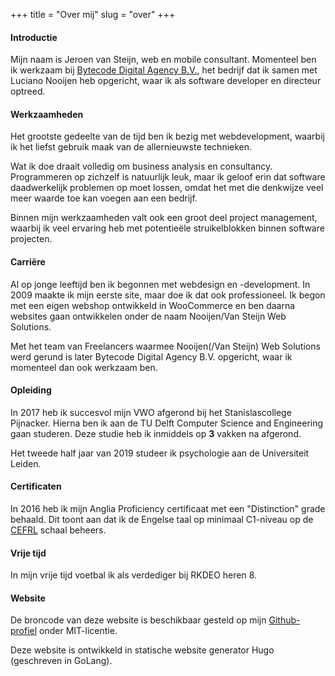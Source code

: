 +++
title = "Over mij"
slug = "over"
+++

#### Introductie

Mijn naam is Jeroen van Steijn, web en mobile consultant. Momenteel ben ik werkzaam bij [Bytecode Digital Agency B.V.](https://bytecode.nl), het bedrijf dat ik samen met Luciano Nooijen heb opgericht, waar ik als software developer en directeur optreed.

#### Werkzaamheden

Het grootste gedeelte van de tijd ben ik bezig met webdevelopment, waarbij ik het liefst gebruik maak van de allernieuwste technieken.

Wat ik doe draait volledig om business analysis en consultancy. Programmeren op zichzelf is natuurlijk leuk, maar ik geloof erin dat software daadwerkelijk problemen op moet lossen, omdat het met die denkwijze veel meer waarde toe kan voegen aan een bedrijf.

Binnen mijn werkzaamheden valt ook een groot deel project management, waarbij ik veel ervaring heb met potentieële struikelblokken binnen software projecten.

#### Carriëre

Al op jonge leeftijd ben ik begonnen met webdesign en -development. In 2009 maakte ik mijn eerste site, maar doe ik dat ook professioneel. Ik begon met een eigen webshop ontwikkeld in WooCommerce en ben daarna websites gaan ontwikkelen onder de naam Nooijen/Van Steijn Web Solutions.

Met het team van Freelancers waarmee Nooijen(/Van Steijn) Web Solutions werd gerund is later Bytecode Digital Agency B.V. opgericht, waar ik momenteel dan ook werkzaam ben.

#### Opleiding

In 2017 heb ik succesvol mijn VWO afgerond bij het Stanislascollege Pijnacker. Hierna ben ik aan de TU Delft Computer Science and Engineering gaan studeren. Deze studie heb ik inmiddels op **3** vakken na afgerond.

Het tweede half jaar van 2019 studeer ik psychologie aan de Universiteit Leiden.

#### Certificaten

In 2016 heb ik mijn Anglia Proficiency certificaat met een "Distinction" grade behaald. Dit toont aan dat ik de Engelse taal op minimaal C1-niveau op de [CEFRL](https://en.wikipedia.org/wiki/Common_European_Framework_of_Reference_for_Languages) schaal beheers.

#### Vrije tijd

In mijn vrije tijd voetbal ik als verdediger bij RKDEO heren 8.

#### Website

De broncode van deze website is beschikbaar gesteld op mijn [Github-profiel](https://github.com/jeroenvansteijn/personal-website) onder MIT-licentie.

Deze website is ontwikkeld in statische website generator Hugo (geschreven in GoLang).
